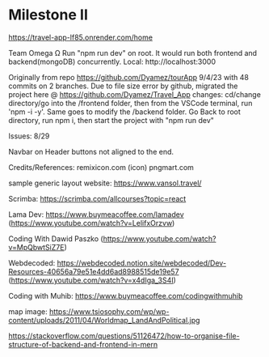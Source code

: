 # Milestone II
https://travel-app-lf85.onrender.com/home

Team Omega Ω
Run "npm run dev" on root. It would run both frontend and backend(mongoDB) concurrently.
Local: http://localhost:3000

Originally from repo https://github.com/Dyamez/tourApp 9/4/23 with 48 commits on 2 branches.
Due to file size error by github, migrated the project here @ https://github.com/Dyamez/Travel_App
changes: cd/change directory/go into the /frontend folder, then from the VSCode terminal, run 'npm -i -y'. Same goes to modify the /backend folder. Go Back to root directory, run npm i, then start the project with "npm run dev"

Issues: 8/29

Navbar on Header buttons not aligned to the end.

Credits/References:
remixicon.com (icon) pngmart.com

sample generic layout website: https://www.vansol.travel/

Scrimba: https://scrimba.com/allcourses?topic=react

Lama Dev: https://www.buymeacoffee.com/lamadev (https://www.youtube.com/watch?v=LelifxOrzvw)

Coding With Dawid Paszko (https://www.youtube.com/watch?v=MpQbwtSiZ7E)

Webdecoded: https://webdecoded.notion.site/webdecoded/Dev-Resources-40656a79e51e4dd6ad8988515de19e57 (https://www.youtube.com/watch?v=x4dIga_3S4I)

Coding with Muhib: https://www.buymeacoffee.com/codingwithmuhib

map image: https://www.tsiosophy.com/wp/wp-content/uploads/2011/04/Worldmap_LandAndPolitical.jpg

https://stackoverflow.com/questions/51126472/how-to-organise-file-structure-of-backend-and-frontend-in-mern

